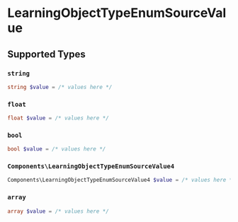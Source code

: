 # LearningObjectTypeEnumSourceValue


## Supported Types

### `string`

```php
string $value = /* values here */
```

### `float`

```php
float $value = /* values here */
```

### `bool`

```php
bool $value = /* values here */
```

### `Components\LearningObjectTypeEnumSourceValue4`

```php
Components\LearningObjectTypeEnumSourceValue4 $value = /* values here */
```

### `array`

```php
array $value = /* values here */
```

